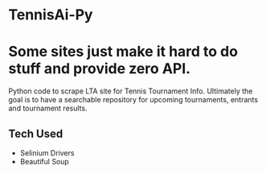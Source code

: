 # TennisAi-Py
# Some sites just make it hard to do stuff and provide zero API. 

Python code to scrape LTA site for Tennis Tournament Info. Ultimately the goal is to have a searchable repository for upcoming tournaments, entrants and tournament results.

## Tech Used
* Selinium Drivers
* Beautiful Soup


